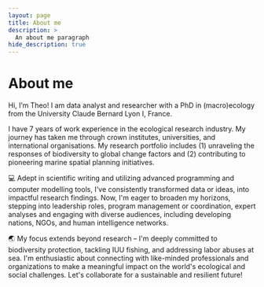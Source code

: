 ```yaml
---
layout: page
title: About me  
description: >
  An about me paragraph 
hide_description: true
---
```


<h1>About me </h1>

Hi, I’m Theo! I am data analyst and researcher with a PhD in (macro)ecology from the University Claude Bernard Lyon I, France.  

I have 7 years of work experience in the ecological research industry. My journey has taken me through crown institutes, universities, and international organisations. My research portfolio includes (1) unraveling the responses of biodiversity to global change factors and (2) contributing to pioneering marine spatial planning initiatives.

💻 Adept in scientific writing and utilizing advanced programming and computer modelling tools, I've consistently transformed data or ideas, into impactful research findings. Now, I'm eager to broaden my horizons, stepping into leadership roles, program management or coordination, expert analyses and engaging with diverse audiences, including developing nations, NGOs, and human intelligence networks.

🌏 My focus extends beyond research – I'm deeply committed to biodiversity protection, tackling IUU fishing, and addressing labor abuses at sea. I'm enthusiastic about connecting with like-minded professionals and organizations to make a meaningful impact on the world's ecological and social challenges. Let's collaborate for a sustainable and resilient future!